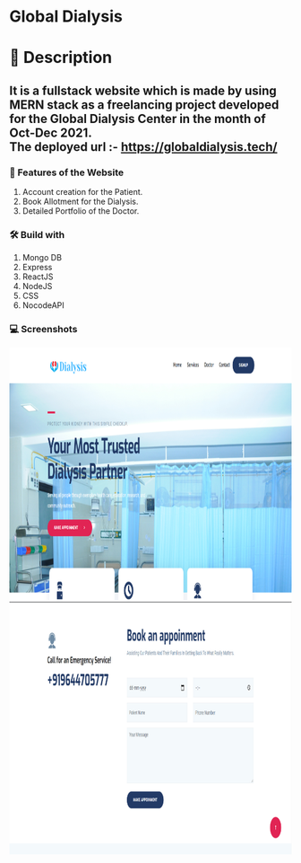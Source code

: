 # Global Dialysis

# 📄 Description
## It is a fullstack website which is made by using MERN stack as a freelancing project developed for the Global Dialysis Center in the month of Oct-Dec 2021. <br>The deployed url :- https://globaldialysis.tech/

### 🚀 Features of the Website
<ol>
<li> Account creation for the Patient. </li>
<li> Book Allotment for the Dialysis. </li>
<li> Detailed Portfolio of the Doctor. </li>
</ol>

### 🛠️ Build with
<ol>
<li> Mongo DB </li>
<li> Express </li>
<li> ReactJS </li>
<li> NodeJS</li>
<li> CSS </li>
<li> NocodeAPI </li>
</ol>

### 💻 Screenshots
<img src="https://github.com/sneha-del/dialysistech/blob/main/dialysishome.png?raw=true" width="800px" height="450" />

<img src="https://github.com/sneha-del/dialysistech/blob/main/dialysisbook.png?raw=true" width="800px" height="450" />
